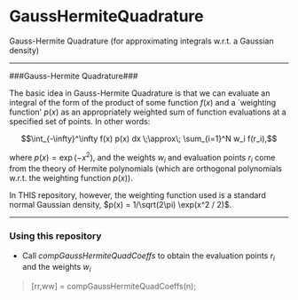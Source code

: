 # GaussHermiteQuadrature
Gauss-Hermite Quadrature (for approximating integrals w.r.t. a Gaussian density)

------- 

###Gauss-Hermite Quadrature###

The basic idea in Gauss-Hermite Quadrature is that we can evaluate an integral of the form of the product of some function $f(x)$ and a `weighting function' $p(x)$ as an appropriately weighted sum of function evaluations at a specified set of points.  In other words:

$$\int_{-\infty}^\infty f(x) p(x) dx \;\approx\; \sum_{i=1}^N w_i f(r_i),$$

where $p(x) = \exp(-x^2)$, and the weights $w_i$ and evaluation points $r_i$ come from the theory of Hermite polynomials (which are orthogonal polynomials w.r.t. the weighting function $p(x)$).  

In THIS repository, however, the weighting function used is a standard normal Gaussian density, $p(x) = 1/\sqrt(2\pi) \exp(x^2 / 2)$.  

------- 

### Using this repository ###

-  Call *compGaussHermiteQuadCoeffs* to obtain the evaluation points $r_i$ and the weights $w_i$

> [rr,ww] = compGaussHermiteQuadCoeffs(n);


